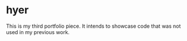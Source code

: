 # hyer

This is my third portfolio piece. It intends to showcase code that was not used in my previous work.